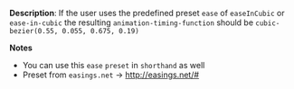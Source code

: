 __Description__: If the user uses the predefined preset `ease` of `easeInCubic` or `ease-in-cubic` the resulting `animation-timing-function` should be `cubic-bezier(0.55, 0.055, 0.675, 0.19)`

__Notes__

+ You can use this `ease` `preset` in `shorthand` as well
+ Preset from `easings.net` -> http://easings.net/#